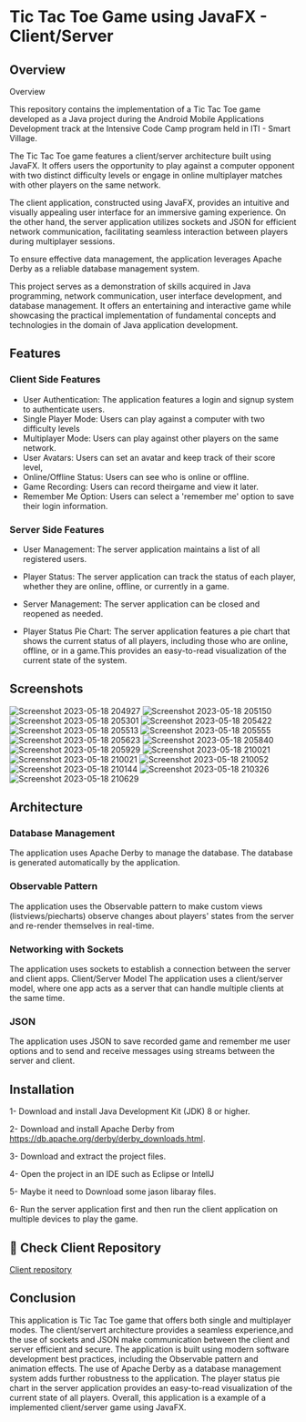
# Tic Tac Toe Game using JavaFX - Client/Server

## Overview


Overview

This repository contains the implementation of a Tic Tac Toe game developed as a Java project during the Android Mobile Applications Development track at the Intensive Code Camp program held in ITI - Smart Village.

The Tic Tac Toe game features a client/server architecture built using JavaFX. It offers users the opportunity to play against a computer opponent with two distinct difficulty levels or engage in online multiplayer matches with other players on the same network.

The client application, constructed using JavaFX, provides an intuitive and visually appealing user interface for an immersive gaming experience. On the other hand, the server application utilizes sockets and JSON for efficient network communication, facilitating seamless interaction between players during multiplayer sessions.

To ensure effective data management, the application leverages Apache Derby as a reliable database management system.

This project serves as a demonstration of skills acquired in Java programming, network communication, user interface development, and database management. It offers an entertaining and interactive game while showcasing the practical implementation of fundamental concepts and technologies in the domain of Java application development.


## Features
### Client Side Features

- User Authentication: The application features a login and signup system to authenticate users.
- Single Player Mode: Users can play against a computer with two difficulty levels
- Multiplayer Mode: Users can play against other players on the same network.
- User Avatars: Users can set an avatar and keep track of their score level,
- Online/Offline Status: Users can see who is online or offline.
- Game Recording: Users can record theirgame and view it later. 
- Remember Me Option: Users can select a 'remember me' option to save their login information.
### Server Side Features
- User Management: The server application maintains a list of all registered users.

- Player Status: The server application can track the status of each player, whether they are online, offline, or currently in a game.

- Server Management: The server application can be closed and reopened as needed.

- Player Status Pie Chart: The server application features a pie chart that shows the current status of all players, including those who are online, offline, or in a game.This provides an easy-to-read visualization of the current state of the system.



## Screenshots

![Screenshot 2023-05-18 204927](https://github.com/Amon3m/TictacToe-Server/assets/112562093/c80c14b2-bfc9-480c-a13d-9f1bc148c2f7)
![Screenshot 2023-05-18 205150](https://github.com/Amon3m/TictacToe-Server/assets/112562093/7881392e-fd3d-49bb-a9b9-d038bfdaf6ee)
![Screenshot 2023-05-18 205301](https://github.com/Amon3m/TictacToe-Server/assets/112562093/7250a028-1dec-4fd6-a875-c9f6f8b5458b)
![Screenshot 2023-05-18 205422](https://github.com/Amon3m/TictacToe-Server/assets/112562093/66a38f43-8e78-4c11-be77-2f27cdca588f)
![Screenshot 2023-05-18 205513](https://github.com/Amon3m/TictacToe-Server/assets/112562093/a20a7cd0-3c30-4908-b9e5-351495dd6a56)
![Screenshot 2023-05-18 205555](https://github.com/Amon3m/TictacToe-Server/assets/112562093/6c10b6c2-b002-49b9-93ec-459b9eeb51f8)
![Screenshot 2023-05-18 205623](https://github.com/Amon3m/TictacToe-Server/assets/112562093/dccb4fe3-43f3-4b24-90c8-a034db3728d7)
![Screenshot 2023-05-18 205840](https://github.com/Amon3m/TictacToe-Server/assets/112562093/42c60575-3868-494c-822d-0a8fde069b18)
![Screenshot 2023-05-18 205929](https://github.com/Amon3m/TictacToe-Server/assets/112562093/7c98d5ed-d60d-4667-8a99-91c9f18f6bb4)
![Screenshot 2023-05-18 210021](https://github.com/Amon3m/TictacToe-Server/assets/112562093/3cda13db-f0ee-42b6-9fe5-645db0081ec2)
![Screenshot 2023-05-18 210021](https://github.com/Amon3m/TictacToe-Server/assets/112562093/2a787980-a64d-43c4-a9ea-62bc74c0b4c7)
![Screenshot 2023-05-18 210052](https://github.com/Amon3m/TictacToe-Server/assets/112562093/8c2f9b03-81f6-4898-9533-fa8306f75b32)
![Screenshot 2023-05-18 210144](https://github.com/Amon3m/TictacToe-Server/assets/112562093/080a7a4a-9d74-4903-b9dc-1f2ba9ee10a6)
![Screenshot 2023-05-18 210326](https://github.com/Amon3m/TictacToe-Server/assets/112562093/a6011484-00cf-4909-8772-8c3181aa0f21)
![Screenshot 2023-05-18 210629](https://github.com/Amon3m/TictacToe-Server/assets/112562093/89001991-4767-4cb2-9ce0-7a9557cd1e20)

## Architecture
### Database Management

The application uses Apache Derby to manage the database. The database is generated automatically by the application.

### Observable Pattern

The application uses the Observable pattern to make custom views (listviews/piecharts) observe changes about players' states from the server and re-render themselves in real-time.

### Networking with Sockets

The application uses sockets to establish a connection between the server and client apps. Client/Server Model The application uses a client/server model, where one app acts as a server that can handle multiple clients at the same time.

### JSON

The application uses JSON to save recorded game and remember me user options and to send and receive messages using streams between the server and client.

## Installation
1- Download and install Java Development Kit (JDK) 8 or higher. 

2- Download and install Apache Derby from https://db.apache.org/derby/derby_downloads.html.

3- Download and extract the project files. 

4- Open the project in an IDE such as Eclipse or IntellJ

5- Maybe it need to Download some jason libaray files.

6- Run the server application first and then run the client application on multiple devices to play the game.
    
## 🔗 Check Client Repository 

[Client repository ](https://github.com/basseemos1212/TictacToe)
## Conclusion
This application is Tic Tac Toe game that offers both single and multiplayer modes. The client/servert architecture provides a seamless experience,and the use of sockets and JSON make communication between the client and server efficient and secure. The application is built using modern software development best practices, including the Observable pattern and animation effects. The use of Apache Derby as a database management system adds further robustness to the application. The player status pie chart in the server application provides an easy-to-read visualization of the current state of all players. Overall, this application is a example of a implemented client/server game using JavaFX.
